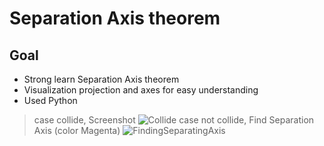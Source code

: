 # Separation Axis theorem
## Goal
- Strong learn Separation Axis theorem
- Visualization projection and axes for easy understanding
- Used Python

> case collide, Screenshot
![Collide](https://user-images.githubusercontent.com/33049431/71460270-87aa3500-27ee-11ea-96ff-fc5d233266ec.png)
> case not collide, Find Separation Axis  (color Magenta)
![FindingSeparatingAxis](https://user-images.githubusercontent.com/33049431/71460233-5f223b00-27ee-11ea-8661-670a6f7df21a.png)
